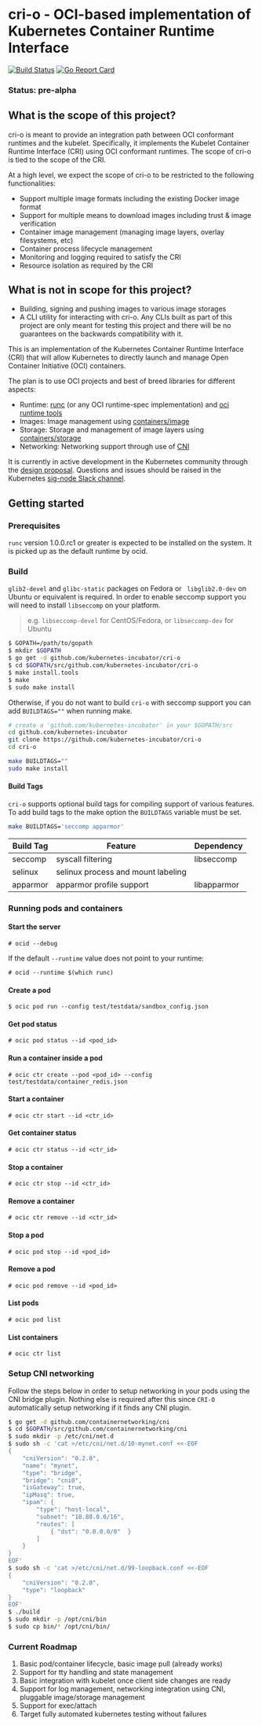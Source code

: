 # cri-o - OCI-based implementation of Kubernetes Container Runtime Interface

[![Build Status](https://img.shields.io/travis/kubernetes-incubator/cri-o.svg?maxAge=2592000&style=flat-square)](https://travis-ci.org/kubernetes-incubator/cri-o)
[![Go Report Card](https://goreportcard.com/badge/github.com/kubernetes-incubator/cri-o?style=flat-square)](https://goreportcard.com/report/github.com/kubernetes-incubator/cri-o)

### Status: pre-alpha

## What is the scope of this project?

cri-o is meant to provide an integration path between OCI conformant runtimes and the kubelet.
Specifically, it implements the Kubelet Container Runtime Interface (CRI) using OCI conformant runtimes.
The scope of cri-o is tied to the scope of the CRI.

At a high level, we expect the scope of cri-o to be restricted to the following functionalities:

* Support multiple image formats including the existing Docker image format
* Support for multiple means to download images including trust & image verification
* Container image management (managing image layers, overlay filesystems, etc)
* Container process lifecycle management
* Monitoring and logging required to satisfy the CRI
* Resource isolation as required by the CRI

## What is not in scope for this project?

* Building, signing and pushing images to various image storages
* A CLI utility for interacting with cri-o. Any CLIs built as part of this project are only meant for testing this project and there will be no guarantees on the backwards compatibility with it.

This is an implementation of the Kubernetes Container Runtime Interface (CRI) that will allow Kubernetes to directly launch and manage Open Container Initiative (OCI) containers.

The plan is to use OCI projects and best of breed libraries for different aspects:
- Runtime: [runc](https://github.com/opencontainers/runc) (or any OCI runtime-spec implementation) and [oci runtime tools](https://github.com/opencontainers/runtime-tools)
- Images: Image management using [containers/image](https://github.com/containers/image)
- Storage: Storage and management of image layers using [containers/storage](https://github.com/containers/storage)
- Networking: Networking support through use of [CNI](https://github.com/containernetworking/cni)

It is currently in active development in the Kubernetes community through the [design proposal](https://github.com/kubernetes/kubernetes/pull/26788).  Questions and issues should be raised in the Kubernetes [sig-node Slack channel](https://kubernetes.slack.com/archives/sig-node).

## Getting started

### Prerequisites
`runc` version 1.0.0.rc1 or greater is expected to be installed on the system. It is picked up as the default runtime by ocid.

### Build

`glib2-devel` and `glibc-static` packages on Fedora or ` libglib2.0-dev` on Ubuntu or equivalent is required.
In order to enable seccomp support you will need to install `libseccomp` on your platform.
> e.g. `libseccomp-devel` for CentOS/Fedora, or `libseccomp-dev` for Ubuntu

```bash
$ GOPATH=/path/to/gopath
$ mkdir $GOPATH
$ go get -d github.com/kubernetes-incubator/cri-o
$ cd $GOPATH/src/github.com/kubernetes-incubator/cri-o
$ make install.tools
$ make
$ sudo make install
```
Otherwise, if you do not want to build `cri-o` with seccomp support you can add `BUILDTAGS=""` when running make.

```bash
# create a 'github.com/kubernetes-incubator' in your $GOPATH/src
cd github.com/kubernetes-incubator
git clone https://github.com/kubernetes-incubator/cri-o
cd cri-o

make BUILDTAGS=""
sudo make install
```

#### Build Tags

`cri-o` supports optional build tags for compiling support of various features.
To add build tags to the make option the `BUILDTAGS` variable must be set.

```bash
make BUILDTAGS='seccomp apparmor'
```

| Build Tag | Feature                            | Dependency  |
|-----------|------------------------------------|-------------|
| seccomp   | syscall filtering                  | libseccomp  |
| selinux   | selinux process and mount labeling | <none>      |
| apparmor  | apparmor profile support           | libapparmor |

### Running pods and containers

#### Start the server
```
# ocid --debug
```
If the default `--runtime` value does not point to your runtime:
```
# ocid --runtime $(which runc)
```

#### Create a pod
```
$ ocic pod run --config test/testdata/sandbox_config.json
```

#### Get pod status
```
# ocic pod status --id <pod_id>
```

#### Run a container inside a pod
```
# ocic ctr create --pod <pod_id> --config test/testdata/container_redis.json
```

#### Start a container
```
# ocic ctr start --id <ctr_id>
```

#### Get container status
```
# ocic ctr status --id <ctr_id>
```

#### Stop a container
```
# ocic ctr stop --id <ctr_id>
```

#### Remove a container
```
# ocic ctr remove --id <ctr_id>
```

#### Stop a pod
```
# ocic pod stop --id <pod_id>
```

#### Remove a pod
```
# ocic pod remove --id <pod_id>
```

#### List pods
```
# ocic pod list
```

#### List containers
```
# ocic ctr list
```

### Setup CNI networking

Follow the steps below in order to setup networking in your pods using the CNI
bridge plugin. Nothing else is required after this since `CRI-O` automatically
setup networking if it finds any CNI plugin.

```sh
$ go get -d github.com/containernetworking/cni
$ cd $GOPATH/src/github.com/containernetworking/cni
$ sudo mkdir -p /etc/cni/net.d
$ sudo sh -c 'cat >/etc/cni/net.d/10-mynet.conf <<-EOF
{
    "cniVersion": "0.2.0",
    "name": "mynet",
    "type": "bridge",
    "bridge": "cni0",
    "isGateway": true,
    "ipMasq": true,
    "ipam": {
        "type": "host-local",
        "subnet": "10.88.0.0/16",
        "routes": [
            { "dst": "0.0.0.0/0"  }
        ]
    }
}
EOF'
$ sudo sh -c 'cat >/etc/cni/net.d/99-loopback.conf <<-EOF
{
    "cniVersion": "0.2.0",
    "type": "loopback"
}
EOF'
$ ./build
$ sudo mkdir -p /opt/cni/bin
$ sudo cp bin/* /opt/cni/bin/
```

### Current Roadmap

1. Basic pod/container lifecycle, basic image pull (already works)
1. Support for tty handling and state management
1. Basic integration with kubelet once client side changes are ready
1. Support for log management, networking integration using CNI, pluggable image/storage management
1. Support for exec/attach
1. Target fully automated kubernetes testing without failures
